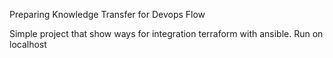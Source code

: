 Preparing Knowledge Transfer for Devops Flow


Simple project that show ways for integration terraform with ansible. Run on localhost
